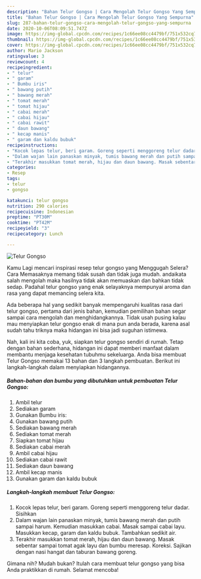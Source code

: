 ```yaml
---
description: "Bahan Telur Gongso | Cara Mengolah Telur Gongso Yang Sempurna"
title: "Bahan Telur Gongso | Cara Mengolah Telur Gongso Yang Sempurna"
slug: 287-bahan-telur-gongso-cara-mengolah-telur-gongso-yang-sempurna
date: 2020-10-06T08:09:51.747Z
image: https://img-global.cpcdn.com/recipes/1c66ee08cc4479bf/751x532cq70/telur-gongso-foto-resep-utama.jpg
thumbnail: https://img-global.cpcdn.com/recipes/1c66ee08cc4479bf/751x532cq70/telur-gongso-foto-resep-utama.jpg
cover: https://img-global.cpcdn.com/recipes/1c66ee08cc4479bf/751x532cq70/telur-gongso-foto-resep-utama.jpg
author: Mario Jackson
ratingvalue: 3
reviewcount: 4
recipeingredient:
- " telur"
- " garam"
- " Bumbu iris"
- " bawang putih"
- " bawang merah"
- " tomat merah"
- " tomat hijau"
- " cabai merah"
- " cabai hijau"
- " cabai rawit"
- " daun bawang"
- " kecap manis"
- " garam dan kaldu bubuk"
recipeinstructions:
- "Kocok lepas telur, beri garam. Goreng seperti menggoreng telur dadar. Sisihkan"
- "Dalam wajan lain panaskan minyak, tumis bawang merah dan putih sampai harum. Kemudian masukkan cabai. Masak sampai cabai layu. Masukkan kecap, garam dan kaldu bubuk. Tambahkan sedikit air."
- "Terakhir masukkan tomat merah, hijau dan daun bawang. Masak sebentar sampai tomat agak layu dan bumbu meresap. Koreksi. Sajikan dengan nasi hangat dan taburan bawang goreng."
categories:
- Resep
tags:
- telur
- gongso

katakunci: telur gongso 
nutrition: 290 calories
recipecuisine: Indonesian
preptime: "PT30M"
cooktime: "PT42M"
recipeyield: "3"
recipecategory: Lunch

---
```



![Telur Gongso](https://img-global.cpcdn.com/recipes/1c66ee08cc4479bf/751x532cq70/telur-gongso-foto-resep-utama.jpg)

Kamu Lagi mencari inspirasi resep telur gongso yang Menggugah Selera? Cara Memasaknya memang tidak susah dan tidak juga mudah. andaikata salah mengolah maka hasilnya tidak akan memuaskan dan bahkan tidak sedap. Padahal telur gongso yang enak selayaknya mempunyai aroma dan rasa yang dapat memancing selera kita.



Ada beberapa hal yang sedikit banyak mempengaruhi kualitas rasa dari telur gongso, pertama dari jenis bahan, kemudian pemilihan bahan segar sampai cara mengolah dan menghidangkannya. Tidak usah pusing kalau mau menyiapkan telur gongso enak di mana pun anda berada, karena asal sudah tahu triknya maka hidangan ini bisa jadi suguhan istimewa.


Nah, kali ini kita coba, yuk, siapkan telur gongso sendiri di rumah. Tetap dengan bahan sederhana, hidangan ini dapat memberi manfaat dalam membantu menjaga kesehatan tubuhmu sekeluarga. Anda bisa membuat Telur Gongso memakai 13 bahan dan 3 langkah pembuatan. Berikut ini langkah-langkah dalam menyiapkan hidangannya.

<!--inarticleads1-->

##### Bahan-bahan dan bumbu yang dibutuhkan untuk pembuatan Telur Gongso:

1. Ambil  telur
1. Sediakan  garam
1. Gunakan  Bumbu iris:
1. Gunakan  bawang putih
1. Sediakan  bawang merah
1. Sediakan  tomat merah
1. Siapkan  tomat hijau
1. Sediakan  cabai merah
1. Ambil  cabai hijau
1. Sediakan  cabai rawit
1. Sediakan  daun bawang
1. Ambil  kecap manis
1. Gunakan  garam dan kaldu bubuk




<!--inarticleads2-->

##### Langkah-langkah membuat Telur Gongso:

1. Kocok lepas telur, beri garam. Goreng seperti menggoreng telur dadar. Sisihkan
1. Dalam wajan lain panaskan minyak, tumis bawang merah dan putih sampai harum. Kemudian masukkan cabai. Masak sampai cabai layu. Masukkan kecap, garam dan kaldu bubuk. Tambahkan sedikit air.
1. Terakhir masukkan tomat merah, hijau dan daun bawang. Masak sebentar sampai tomat agak layu dan bumbu meresap. Koreksi. Sajikan dengan nasi hangat dan taburan bawang goreng.




Gimana nih? Mudah bukan? Itulah cara membuat telur gongso yang bisa Anda praktikkan di rumah. Selamat mencoba!
